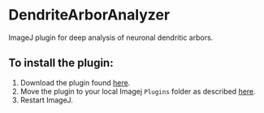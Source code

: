 # DendriteArborAnalyzer
ImageJ plugin for deep analysis of neuronal dendritic arbors.

## To install the plugin:
1. Download the plugin found [here](target/DendriteArborAnalyzer__-1.0.13-SNAPSHOT.jar).
2. Move the plugin to your local Imagej `Plugins` folder as described [here](https://imagej.net/plugins/#:~:text=Advanced%20topics-,Installing%20plugins%20manually,-If%20the%20plugin).
3. Restart ImageJ.